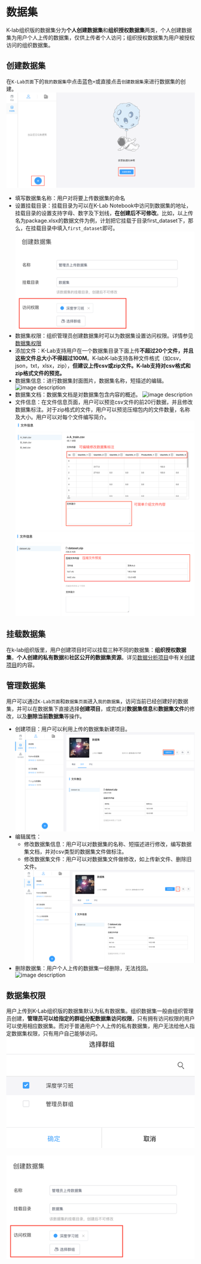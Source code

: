 # 数据集

K-lab组织版的数据集分为**个人创建数据集**和**组织授权数据集**两类，个人创建数据集为用户个人上传的数据集，仅供上传者个人访问；组织授权数据集为用户被授权访问的组织数据集。

## 创建数据集
在`K-Lab页面`下的`我的数据集`中点击蓝色`+`或直接点击`创建数据集`来进行数据集的创建。
![image description](image/运行时-创建数据集.png)
* 填写数据集名称：用户对将要上传数据集的命名
* 设置挂载目录：挂载目录为可以在K-Lab Notebook中访问到数据集的地址，挂载目录的设置支持字母、数字及下划线，**在创建后不可修改**。比如，以上传名为package.xlsx的数据文件为例，计划把它挂载于目录first_dataset下，那么，在挂载目录中填入```first_dataset```即可。
![image description](image/创建数据集-访问权限.png)
* 数据集权限：组织管理员创建数据集时可以为数据集设置访问权限。详情参见[数据集权限](chapter4.md##数据集权限)
* 添加文件：K-Lab支持用户在一个数据集目录下面上传**不超过20个文件，并且这些文件总大小不得超过100M**。K-labK-lab支持各种文件格式（如csv，json，txt，xlsx，zip），**但建议上传csv或zip文件。K-lab支持对csv格式和zip格式文件的预览。**
* 数据集信息：进行数据集封面图片，数据集名称，短描述的编辑。
![image description](image/dataset.png)
* 数据集文档：数据集文档是对数据集包含内容的概述。
![image description](image/dataset-files.png)
* 文件信息：在文件信息页面，用户可以预览csv文件的前20行数据，并且修改数据集标注。对于zip格式的文件，用户可以预览压缩包内的文件数量，名称及大小。用户可以对每个文件编写简介。
![image description](image/dataset-file-info.png)
![image description](image/dataset-zip-file.png)
## 挂载数据集
在k-lab组织版里，用户创建项目时可以挂载三种不同的数据集：**组织授权数据集**，**个人创建的私有数据**和**社区公开的数据集资源**。详见[数据分析项目](chapter5.md)中有关[创建项目](chapter5.md#创建项目)的内容。

## 管理数据集
用户可以通过`K-Lab页面`和`数据集页面`进入`我的数据集`，访问当前已经创建好的数据集，并可以在数据集下直接选择**创建项目**，或完成对**数据集信息**和**数据集文件**的修改，以及**删除当前数据集**等操作。
* 创建项目：用户可以利用上传的数据集新建项目。
 ![image description](image/数据集-创建项目.png)
* 编辑属性：
  * 修改数据集信息：用户可以对数据集的名称、短描述进行修改，编写数据集文档，并对csv类型的数据集文件做标注。
  * 修改数据集文件：用户可以对数据集文件做修改，如上传新文件、删除旧文件。
  ![image description](image/数据集-编辑.png)
* 删除数据集：用户个人上传的数据集一经删除，无法找回。
  ![image description](image/dataset-delete.png)
  
## 数据集权限
用户上传到K-Lab组织版的数据集默认为私有数据集。组织数据集一般由组织管理员创建，**管理员可以给指定的群组分配数据集访问权限**，只有拥有访问权限的用户可以使用相应数据集。而对于普通用户个人上传的私有数据集，用户无法给他人指定数据集权限，只有用户自己能够访问。
  ![image description](image/数据集权限-选择群组.png)
  ![image description](image/创建数据集-访问权限.png)
